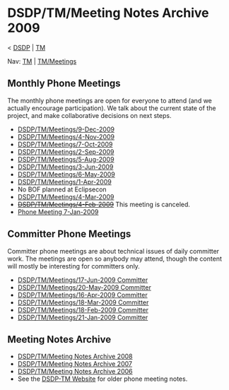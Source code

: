 

DSDP/TM/Meeting Notes Archive 2009
==================================

< [DSDP](/DSDP "DSDP")‎ | [TM](/DSDP/TM "DSDP/TM")

Nav: [TM](/TM "TM") | [TM/Meetings](/TM/Meetings "TM/Meetings")

  

Monthly Phone Meetings
----------------------

The monthly phone meetings are open for everyone to attend (and we actually encourage participation). We talk about the current state of the project, and make collaborative decisions on next steps.

*   [DSDP/TM/Meetings/9-Dec-2009](/DSDP/TM/Meetings/9-Dec-2009 "DSDP/TM/Meetings/9-Dec-2009")
*   [DSDP/TM/Meetings/4-Nov-2009](/DSDP/TM/Meetings/4-Nov-2009 "DSDP/TM/Meetings/4-Nov-2009")
*   [DSDP/TM/Meetings/7-Oct-2009](/DSDP/TM/Meetings/7-Oct-2009 "DSDP/TM/Meetings/7-Oct-2009")
*   [DSDP/TM/Meetings/2-Sep-2009](/DSDP/TM/Meetings/2-Sep-2009 "DSDP/TM/Meetings/2-Sep-2009")
*   [DSDP/TM/Meetings/5-Aug-2009](/DSDP/TM/Meetings/5-Aug-2009 "DSDP/TM/Meetings/5-Aug-2009")
*   [DSDP/TM/Meetings/3-Jun-2009](/DSDP/TM/Meetings/3-Jun-2009 "DSDP/TM/Meetings/3-Jun-2009")
*   [DSDP/TM/Meetings/6-May-2009](/DSDP/TM/Meetings/6-May-2009 "DSDP/TM/Meetings/6-May-2009")
*   [DSDP/TM/Meetings/1-Apr-2009](/DSDP/TM/Meetings/1-Apr-2009 "DSDP/TM/Meetings/1-Apr-2009")
*   No BOF planned at Eclipsecon
*   [DSDP/TM/Meetings/4-Mar-2009](/DSDP/TM/Meetings/4-Mar-2009 "DSDP/TM/Meetings/4-Mar-2009")
*   ~~[DSDP/TM/Meetings/4-Feb-2009](/DSDP/TM/Meetings/4-Feb-2009 "DSDP/TM/Meetings/4-Feb-2009")~~ This meeting is canceled.
*   [Phone Meeting 7-Jan-2009](/DSDP/TM/Phone_Meeting_7-Jan-2009 "DSDP/TM/Phone Meeting 7-Jan-2009")

Committer Phone Meetings
------------------------

Committer phone meetings are about technical issues of daily committer work. The meetings are open so anybody may attend, though the content will mostly be interesting for committers only.

*   [DSDP/TM/Meetings/17-Jun-2009 Committer](/DSDP/TM/Meetings/17-Jun-2009_Committer "DSDP/TM/Meetings/17-Jun-2009 Committer")
*   [DSDP/TM/Meetings/20-May-2009 Committer](/DSDP/TM/Meetings/20-May-2009_Committer "DSDP/TM/Meetings/20-May-2009 Committer")
*   [DSDP/TM/Meetings/16-Apr-2009 Committer](/DSDP/TM/Meetings/16-Apr-2009_Committer "DSDP/TM/Meetings/16-Apr-2009 Committer")
*   [DSDP/TM/Meetings/18-Mar-2009 Committer](/DSDP/TM/Meetings/18-Mar-2009_Committer "DSDP/TM/Meetings/18-Mar-2009 Committer")
*   [DSDP/TM/Meetings/18-Feb-2009 Committer](/DSDP/TM/Meetings/18-Feb-2009_Committer "DSDP/TM/Meetings/18-Feb-2009 Committer")
*   [DSDP/TM/Meetings/21-Jan-2009 Committer](/DSDP/TM/Meetings/21-Jan-2009_Committer "DSDP/TM/Meetings/21-Jan-2009 Committer")

Meeting Notes Archive
---------------------

*   [DSDP/TM/Meeting Notes Archive 2008](/DSDP/TM/Meeting_Notes_Archive_2008 "DSDP/TM/Meeting Notes Archive 2008")
*   [DSDP/TM/Meeting Notes Archive 2007](/DSDP/TM/Meeting_Notes_Archive_2007 "DSDP/TM/Meeting Notes Archive 2007")
*   [DSDP/TM/Meeting Notes Archive 2006](/DSDP/TM/Meeting_Notes_Archive_2006 "DSDP/TM/Meeting Notes Archive 2006")
*   See the [DSDP-TM Website](https://www.eclipse.org/dsdp/tm/doc/) for older phone meeting notes.

